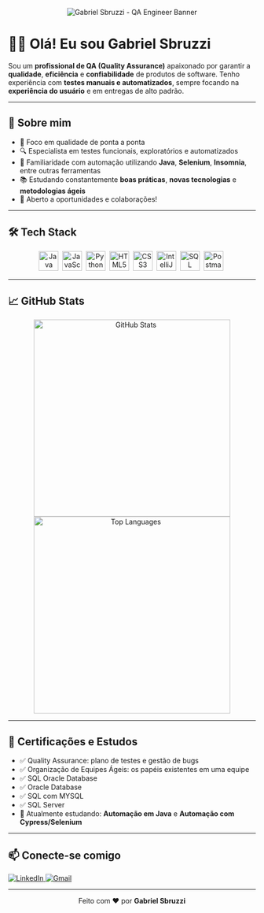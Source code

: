 <!-- Banner (você pode substituir a imagem por algo próprio) -->
<p align="center">
  <img src="https://imgur.com/T4tmHhW" alt="Gabriel Sbruzzi - QA Engineer Banner">
</p>

# 👨‍💻 Olá! Eu sou Gabriel Sbruzzi

Sou um **profissional de QA (Quality Assurance)** apaixonado por garantir a **qualidade**, **eficiência** e **confiabilidade** de produtos de software. Tenho experiência com **testes manuais e automatizados**, sempre focando na **experiência do usuário** e em entregas de alto padrão.

---

## 🧠 Sobre mim

- 🎯 Foco em qualidade de ponta a ponta
- 🔍 Especialista em testes funcionais, exploratórios e automatizados
- 🤖 Familiaridade com automação utilizando **Java**, **Selenium**, **Insomnia**, entre outras ferramentas
- 📚 Estudando constantemente **boas práticas**, **novas tecnologias** e **metodologias ágeis**
- 💼 Aberto a oportunidades e colaborações!

---

## 🛠️ Tech Stack

<div align="center">
  <img src="https://cdn.jsdelivr.net/gh/devicons/devicon/icons/java/java-original.svg" title="Java" width="40" height="40"/>&nbsp;
  <img src="https://cdn.jsdelivr.net/gh/devicons/devicon/icons/javascript/javascript-original.svg" title="JavaScript" width="40" height="40"/>&nbsp;
  <img src="https://cdn.jsdelivr.net/gh/devicons/devicon/icons/python/python-original.svg" title="Python" width="40" height="40"/>&nbsp;
  <img src="https://cdn.jsdelivr.net/gh/devicons/devicon/icons/html5/html5-original.svg" title="HTML5" width="40" height="40"/>&nbsp;
  <img src="https://cdn.jsdelivr.net/gh/devicons/devicon/icons/css3/css3-original.svg" title="CSS3" width="40" height="40"/>&nbsp;
  <img src="https://cdn.jsdelivr.net/gh/devicons/devicon/icons/intellij/intellij-original.svg" title="IntelliJ IDEA" width="40" height="40"/>&nbsp;
  <img src="https://cdn.jsdelivr.net/gh/devicons/devicon/icons/microsoftsqlserver/microsoftsqlserver-plain.svg" title="SQL Server" width="40" height="40"/>&nbsp;
  <img src="https://cdn.worldvectorlogo.com/logos/postman.svg" title="Postman" width="40" height="40"/>&nbsp;
</div>

---

## 📈 GitHub Stats

<div align="center">
  <img src="https://github-readme-stats.vercel.app/api?username=GabrielSbruzzi&show_icons=true&theme=radical" alt="GitHub Stats" width="400">
  <img src="https://github-readme-stats.vercel.app/api/top-langs/?username=GabrielSbruzzi&layout=compact&theme=radical" alt="Top Languages" width="400">
</div>

---

## 🏅 Certificações e Estudos

- ✅ Quality Assurance: plano de testes e gestão de bugs
- ✅ Organização de Equipes Ágeis: os papéis existentes em uma equipe
- ✅ SQL Oracle Database
- ✅ Oracle Database
- ✅ SQL com MYSQL
- ✅ SQL Server
- 📖 Atualmente estudando: **Automação em Java** e **Automação com Cypress/Selenium**

---

## 📫 Conecte-se comigo

<div>
  <a href="https://www.linkedin.com/in/gabriel-sbruzzi" target="_blank">
    <img src="https://img.shields.io/badge/LinkedIn-0077B5?style=for-the-badge&logo=linkedin&logoColor=white" alt="LinkedIn"/>
  </a>
  <a href="mailto:gabrielsbz2003@gmail.com" target="_blank">
    <img src="https://img.shields.io/badge/Gmail-D14836?style=for-the-badge&logo=gmail&logoColor=white" alt="Gmail"/>
  </a>
</div>

---

<p align="center">
  Feito com ❤️ por <strong>Gabriel Sbruzzi</strong>
</p>
